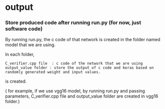 # output  
### Store produced code after running run.py (for now, just software code)  
 
   
By running run.py, the c code of that network is created in the folder named model that we are using.  

In each folder,  
```
C_verifier.cpp file  : c code of the network that we are using
output_value folder : store the output of c code and keras based on randomly generated weight and input values.  
```
is created.  

( for example, if we use vgg16 model, by running run.py and passing parameters, C_verifier.cpp file and output_value folder are created in vgg16 folder.)  
